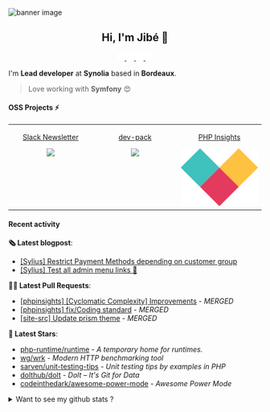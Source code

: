 ![banner image](https://images.unsplash.com/photo-1616878443669-3e10990549f3?crop=entropy&amp;cs=tinysrgb&amp;fit=crop&amp;fm=jpg&amp;h=300&amp;ixid=MnwxfDB8MXxyYW5kb218fHx8fHx8fHwxNjE3MTkzMzQy&amp;ixlib=rb-1.2.1&amp;q=80&amp;utm_campaign=api-credit&amp;utm_medium=referral&amp;utm_source=unsplash_source&amp;w=854)

<h2 align="center">Hi, I'm Jibé 👋</h2>

<p align="center">
<a href="https://jibébarth.fr" title="Personal website"><img alt="rss" width="15px" src="https://raw.githubusercontent.com/Jibbarth/jibbarth.github.io/master/img/fa/rss-solid-100.svg" />
</a>
<a href="https://twitter.com/jibbarth" title="Twitter"><img alt="twitter" width="15px" src="https://raw.githubusercontent.com/Jibbarth/jibbarth.github.io/master/img/fa/twitter-brands-100.svg" />
</a>
<a href="https://linkedin.com/in/jibé-b-772884a3" title="Linkedin"><img alt="linkedin" width="15px" src="https://raw.githubusercontent.com/Jibbarth/jibbarth.github.io/master/img/fa/linkedin-brands-100.svg" />
</a>
<a href="https://connect.symfony.com/profile/jibbarth" title="Symfony"><img alt="symfony" width="15px" src="https://raw.githubusercontent.com/Jibbarth/jibbarth.github.io/master/img/fa/symfony-brands-100.svg" />
</a>
</p>

I'm **Lead developer** at **Synolia** based in **Bordeaux**.

> Love working with **Symfony** 😍

#### OSS Projects ⚡

<table>
  <tbody>
    <tr valign="top">
      <td width="33.333333333333%" align="center">
          <a href="https://github.com/Jibbarth/slacknewsletter">
            <p>Slack Newsletter</p>
            <img src="https://images.unsplash.com/photo-1612045195112-f290c693a63d?crop=entropy&amp;cs=tinysrgb&amp;fit=crop&amp;fm=jpg&amp;h=150&amp;ixid=MnwxfDB8MXxyYW5kb218fHx8fHx8fHwxNjE3MTkzMzQz&amp;ixlib=rb-1.2.1&amp;q=80&amp;utm_campaign=api-credit&amp;utm_medium=referral&amp;utm_source=unsplash_source&amp;w=200" />
          </a>
      </td>
      <td width="33.333333333333%" align="center">
          <a href="https://github.com/Jibbarth/dev-pack">
            <p>dev-pack</p>
            <img src="https://images.unsplash.com/photo-1546146830-2cca9512c68e?ixlib=rb-1.2.1&amp;ixid=eyJhcHBfaWQiOjEyMDd9&amp;auto=format&amp;fit=crop&amp;w=200&amp;h=150" />
          </a>
      </td>
      <td width="33.333333333333%" align="center">
          <a href="https://phpinsights.com">
            <p>PHP Insights</p>
            <img src="https://raw.githubusercontent.com/nunomaduro/phpinsights/v1.14.0/art/heart.png" />
          </a>
      </td>
    </tr>
  </tbody>
</table>



#### Recent activity

**🗞 Latest blogpost**:

* [[Sylius] Restrict Payment Methods depending on customer group](https://jibébarth.fr/gist/53569b2072996fe7d2a36faf2eaa577d)
* [[Sylius] Test all admin menu links 🦢](https://jibébarth.fr/gist/87d11a489259049acc56b8254d411f62)

**👨‍💻 Latest Pull Requests**:

* [[phpinsights] [Cyclomatic Complexity] Improvements](https://github.com/nunomaduro/phpinsights/pull/460) - _MERGED_
* [[phpinsights] fix/Coding standard](https://github.com/nunomaduro/phpinsights/pull/467) - _MERGED_
* [[site-src] Update prism theme](https://github.com/Jibbarth/site-src/pull/28) - _MERGED_

**🌟 Latest Stars**:

* [php-runtime/runtime](https://github.com/php-runtime/runtime)  - _A temporary home for runtimes._
* [wg/wrk](https://github.com/wg/wrk)  - _Modern HTTP benchmarking tool_
* [sarven/unit-testing-tips](https://github.com/sarven/unit-testing-tips)  - _Unit testing tips by examples in PHP_
* [dolthub/dolt](https://github.com/dolthub/dolt)  - _Dolt – It&#039;s Git for Data_
* [codeinthedark/awesome-power-mode](https://github.com/codeinthedark/awesome-power-mode)  - _Awesome Power Mode_

<details>
<summary> Want to see my github stats ? </summary>

![Github stats](https://github-readme-stats.vercel.app/api?username=Jibbarth&&show_icons=true)
</details>
